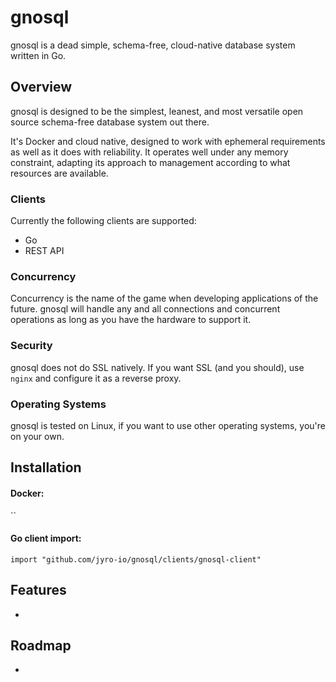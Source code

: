 # gnosql

gnosql is a dead simple, schema-free, cloud-native database system written
in Go.

## Overview

gnosql is designed to be the simplest, leanest, and most versatile open source
schema-free database system out there.

It's Docker and cloud native, designed to work with ephemeral requirements
as well as it does with reliability. It operates well under any memory
constraint, adapting its approach to management according to what resources are
available.

### Clients

Currently the following clients are supported:

- Go
- REST API

### Concurrency

Concurrency is the name of the game when developing applications of the future.
gnosql will handle any and all connections and concurrent operations as long as
you have the hardware to support it.

### Security

gnosql does not do SSL natively. If you want SSL (and you should), use `nginx`
and configure it as a reverse proxy.

### Operating Systems

gnosql is tested on Linux, if you want to use other operating systems,
you're on your own.

## Installation

#### Docker:

``

#### Go client import:

`import "github.com/jyro-io/gnosql/clients/gnosql-client"`

## Features

-

## Roadmap

-

